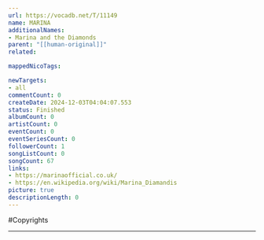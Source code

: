 ```yaml
---
url: https://vocadb.net/T/11149
name: MARINA
additionalNames: 
- Marina and the Diamonds
parent: "[[human-original]]"
related:

mappedNicoTags:

newTargets:
- all
commentCount: 0
createDate: 2024-12-03T04:04:07.553
status: Finished
albumCount: 0
artistCount: 0
eventCount: 0
eventSeriesCount: 0
followerCount: 1
songListCount: 0
songCount: 67
links: 
- https://marinaofficial.co.uk/
- https://en.wikipedia.org/wiki/Marina_Diamandis
picture: true
descriptionLength: 0
---
```


#Copyrights



---

